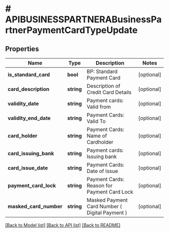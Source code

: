 # # APIBUSINESSPARTNERABusinessPartnerPaymentCardTypeUpdate

## Properties

Name | Type | Description | Notes
------------ | ------------- | ------------- | -------------
**is_standard_card** | **bool** | BP: Standard Payment Card | [optional]
**card_description** | **string** | Description of Credit Card Details | [optional]
**validity_date** | **string** | Payment cards: Valid from | [optional]
**validity_end_date** | **string** | Payment Cards: Valid To | [optional]
**card_holder** | **string** | Payment Cards: Name of Cardholder | [optional]
**card_issuing_bank** | **string** | Payment cards: Issuing bank | [optional]
**card_issue_date** | **string** | Payment Cards: Date of Issue | [optional]
**payment_card_lock** | **string** | Payment Cards: Reason for Payment Card Lock | [optional]
**masked_card_number** | **string** | Masked Payment Card Number ( Digital Payment ) | [optional]

[[Back to Model list]](../../README.md#models) [[Back to API list]](../../README.md#endpoints) [[Back to README]](../../README.md)
